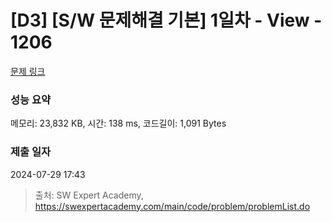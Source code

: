 # [D3] [S/W 문제해결 기본] 1일차 - View - 1206 

[문제 링크](https://swexpertacademy.com/main/code/problem/problemDetail.do?contestProbId=AV134DPqAA8CFAYh) 

### 성능 요약

메모리: 23,832 KB, 시간: 138 ms, 코드길이: 1,091 Bytes

### 제출 일자

2024-07-29 17:43



> 출처: SW Expert Academy, https://swexpertacademy.com/main/code/problem/problemList.do